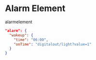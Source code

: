 # Alarm Element

alarmelement


```JSON
"alarm": {
  "wakeup": {
    "time": "06:00",
    "onTime": "digitalout/light?value=1"
  }
}
```

